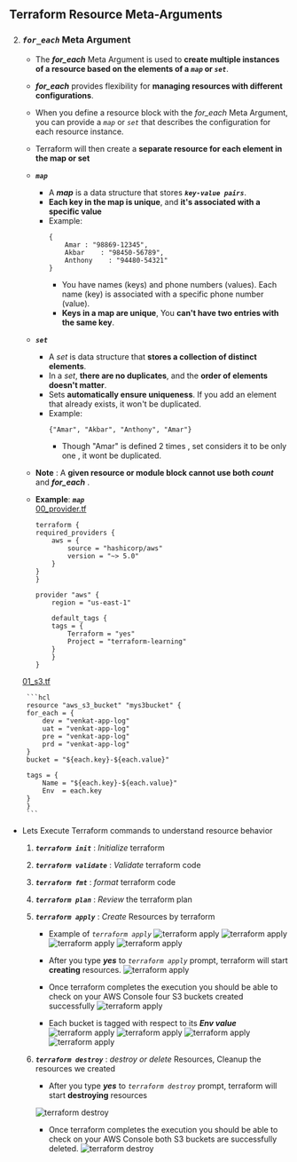 ##  Terraform Resource Meta-Arguments

2. ### ***`for_each`*** Meta Argument

    - The ***for_each*** Meta Argument is used to **create multiple instances of a resource based on the elements of a ***`map`*** or ***`set`*****. 
    - ***for_each*** provides flexibility for **managing resources with different configurations**.
    - When you define a resource block with the *for_each* Meta Argument, you can provide a *`map`* or *`set`* that describes the configuration for each resource instance. 
    - Terraform will then create a **separate resource for each element in the map or set**
   
    - ***`map`***
        - A ***map*** is a data structure that stores ***`key-value pairs`***. 
        - **Each key in the map is unique**, and **it's associated with a specific value**
        - Example:
            ```hcl
            {
                Amar : "98869-12345",
                Akbar    : "98450-56789",
                Anthony    : "94480-54321"
            }
            ```
            - You have names (keys) and phone numbers (values). Each name (key) is associated with a specific phone number (value).
            - **Keys in a map are unique**, You **can't have two entries with the same key**. 

    - ***`set`***
        - A *set* is data structure that **stores a collection of distinct elements**. 
        - In a *set*, **there are no duplicates**, and the **order of elements doesn't matter**.
        - Sets **automatically ensure uniqueness**. If you add an element that already exists, it won't be duplicated.
        - Example:
            ```hcl
            {"Amar", "Akbar", "Anthony", "Amar"}
            ```
            - Though "Amar" is defined 2 times , set considers it to be only one , it wont be duplicated.

    - **Note** : A **given resource or module block cannot use both ***count***** and ***for_each*** .

    - **Example**:  ***`map`***  
    [00_provider.tf](./01-for_each-map/00_provider.tf)
        ```hcl
        terraform {
        required_providers {
            aws = {
                source = "hashicorp/aws"
                version = "~> 5.0" 
            }
        }
        }

        provider "aws" {
            region = "us-east-1"

            default_tags {
            tags = {
                Terraform = "yes"
                Project = "terraform-learning"
            }
            }
        }
        ```
        
    [01_s3.tf](./01-for_each-map/01_s3.tf)

        ```hcl
        resource "aws_s3_bucket" "mys3bucket" {
        for_each = {
            dev = "venkat-app-log"
            uat = "venkat-app-log"
            pre = "venkat-app-log"
            prd = "venkat-app-log"
        }
        bucket = "${each.key}-${each.value}"

        tags = {
            Name = "${each.key}-${each.value}"
            Env  = each.key
        }
        }
        ```

- Lets Execute Terraform commands to understand resource behavior

    1. ***`terraform init`*** : *Initialize* terraform
    2. ***`terraform validate`*** : *Validate* terraform code
    3. ***`terraform fmt`*** : *format* terraform code
    4. ***`terraform plan`*** : *Review* the terraform plan
    5. ***`terraform apply`*** : *Create* Resources by terraform
        - Example of *`terraform apply`*
            ![terraform apply](./01-for_each-map/imgs/08-02-01-for_each-tf-apply1.png)
            ![terraform apply](./01-for_each-map/imgs/08-02-02-for_each-tf-apply2.png)
            ![terraform apply](./01-for_each-map/imgs/08-02-03-for_each-tf-apply3.png)
            ![terraform apply](./01-for_each-map/imgs/08-02-04-for_each-tf-apply4.png)

        - After you type ***yes*** to *`terraform apply`* prompt, terraform will start **creating** resources.
            ![terraform apply](./01-for_each-map/imgs/08-02-05-for_each-tf-apply5.png)

        - Once terraform completes the execution you should be able to check on your AWS Console four S3 buckets created successfully
            ![terraform apply](./01-for_each-map/imgs/08-02-06-for_each-aws-s3.png)

        - Each bucket is tagged with respect to its ***Env value***
            ![terraform apply](./01-for_each-map/imgs/08-02-07-for_each-aws-s3-dev.png)
            ![terraform apply](./01-for_each-map/imgs/08-02-08-for_each-aws-s3-uat.png)
            ![terraform apply](./01-for_each-map/imgs/08-02-09-for_each-aws-s3-pre.png)
            ![terraform apply](./01-for_each-map/imgs/08-02-10-for_each-aws-s3-prd.png)

 
    6. ***`terraform destroy`*** : *destroy or delete* Resources, Cleanup the resources we created
        - After you type ***yes*** to *`terraform destroy`* prompt, terraform will start **destroying** resources

        ![terraform destroy](./01-for_each-map/imgs/08-02-11-for_each-tf-destroy.png)


        - Once terraform completes the execution you should be able to check on your AWS Console both S3 buckets are successfully deleted.
        ![terraform destroy](./01-for_each-map/imgs/08-02-12-for_each-tf-destroy-aws.png)

